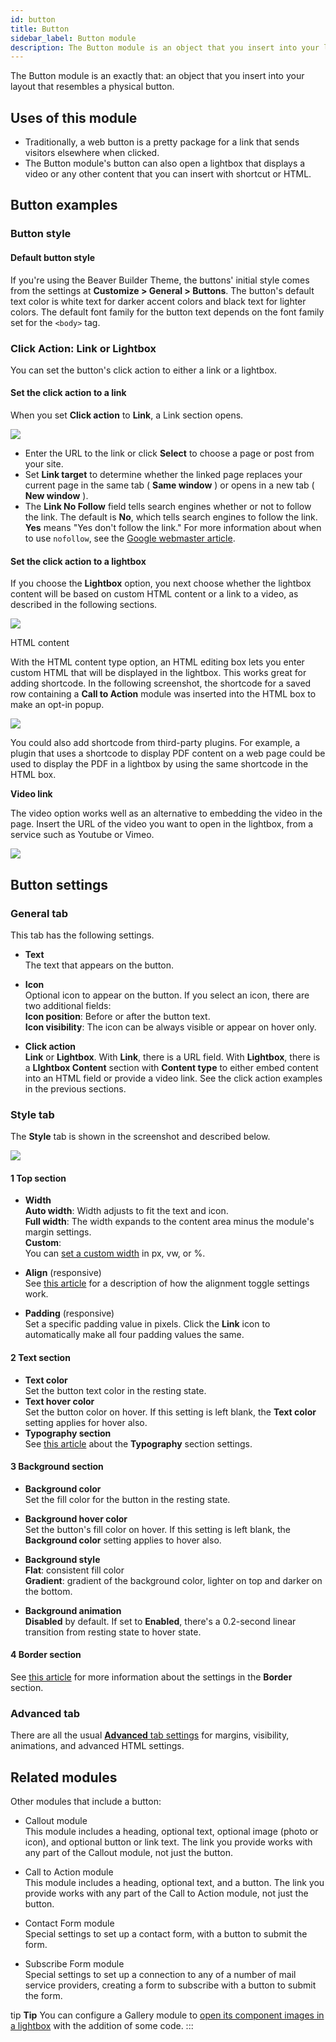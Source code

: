 ```yaml
---
id: button
title: Button
sidebar_label: Button module
description: The Button module is an object that you insert into your layout that resembles a physical button.
---
```


The Button module is an exactly that: an object that you insert into your layout that resembles a physical button.

## Uses of this module

  * Traditionally, a web button is a pretty package for a link that sends visitors elsewhere when clicked.
  * The Button module's button can also open a lightbox that displays a video or any other content that you can insert with shortcut or HTML.

## Button examples

### Button style

#### Default button style

If you're using the Beaver Builder Theme, the buttons' initial style comes from the settings at **Customize > General > Buttons**. The button's default text color
is white text for darker accent colors and black text for lighter colors. The
default font family for the button text depends on the font family set for the
`<body>` tag.

### Click Action: Link or Lightbox

You can set the button's click action to either a link or a lightbox.

#### Set the click action to a link

When you set **Click action** to **Link**, a Link section opens.

![](/img/button-2.png)

  * Enter the URL to the link or click **Select** to choose a page or post from your site.
  * Set **Link target** to determine whether the linked page replaces your current page in the same tab ( **Same window** ) or opens in a new tab ( **New window** ).
  * The **Link No Follow** field tells search engines whether or not to follow the link. The default is **No**, which tells search engines to follow the link. **Yes** means "Yes don't follow the link." For more information about when to use `nofollow`, see the [Google webmaster article](https://support.google.com/webmasters/answer/96569?hl=en).

#### Set the click action to a lightbox

If you choose the **Lightbox** option, you next choose whether the lightbox
content will be based on custom HTML content or a link to a video, as
described in the following sections.

![](/img/button-3.png)

HTML content

With the HTML content type option, an HTML editing box lets you enter custom
HTML that will be displayed in the lightbox. This works great for adding
shortcode. In the following screenshot, the shortcode for a saved row
containing a **Call to Action** module was inserted into the HTML box to make
an opt-in popup.

![](/img/button-4.jpg)

You could also add shortcode from third-party plugins. For example, a plugin
that uses a shortcode to display PDF content on a web page could be used to
display the PDF in a lightbox by using the same shortcode in the HTML box.

**Video link**

The video option works well as an alternative to embedding the video in the
page. Insert the URL of the video you want to open in the lightbox, from a
service such as Youtube or Vimeo.

![](/img/button-5.jpg)

## Button settings

### General tab

This tab has the following settings.

  * **Text**  
The text that appears on the button.

  * **Icon**  
Optional icon to appear on the button. If you select an icon, there are two
additional fields:  
**Icon position**: Before or after the button text.  
**Icon visibility**: The icon can be always visible or appear on hover only.

  * **Click action**  
**Link** or **Lightbox**. With **Link**, there is a URL field. With
**Lightbox**, there is a **LIghtbox Content** section with **Content type**
to either embed content into an HTML field or provide a video link. See the
click action examples in the previous sections.

### Style tab

The **Style** tab is shown in the screenshot and described below.

![](/img/button-6.png)

#### 1 Top section

  * **Width**  
**Auto width**: Width adjusts to fit the text and icon.  
**Full width**: The width expands to the content area minus the module's
margin settings.  
**Custom**:  
You can [set a custom width](/beaver-builder/advanced-builder-techniques/css-length-height-units.md) in px, vw, or %.

  * **Align** (responsive)  
See [this article](/beaver-builder/getting-started/bb-editor-basics/alignment.md) for a description of how the alignment toggle
settings work.

  * **Padding** (responsive)  
Set a specific padding value in pixels. Click the **Link** icon to
automatically make all four padding values the same.

#### 2 Text section

  * **Text color**  
Set the button text color in the resting state.
  * **Text hover color**  
Set the button color on hover. If this setting is left blank, the **Text
color** setting applies for hover also.
  * **Typography section**  
See [this article](/beaver-builder/styles/typography/typography.md) about the **Typography** section settings.

#### 3 Background section

  * **Background color**  
Set the fill color for the button in the resting state.

  * **Background hover color**  
Set the button's fill color on hover. If this setting is left blank, the
**Background color** setting applies to hover also.

  * **Background style**  
**Flat**: consistent fill color  
**Gradient**: gradient of the background color, lighter on top and darker on
the bottom.

  * **Background animation**  
**Disabled** by default. If set to **Enabled**, there's a 0.2-second linear
transition from resting state to hover state.

#### 4 Border section

See [this article](/beaver-builder/styles/effects/borders.md) for more information about the settings in the
**Border** section.

### Advanced tab

There are all the usual [**Advanced** tab settings](/beaver-builder/layouts/advanced-tab-for-rows-columns-modules.md) for margins, visibility, animations, and advanced HTML settings.

## Related modules

Other modules that include a button:

  * Callout module  
This module includes a heading, optional text, optional image (photo or icon),
and optional button or link text. The link you provide works with any part of
the Callout module, not just the button.

  * Call to Action module  
This module includes a heading, optional text, and a button. The link you
provide works with any part of the Call to Action module, not just the button.

  * Contact Form module  
Special settings to set up a contact form, with a button to submit the form.

  * Subscribe Form module  
Special settings to set up a connection to any of a number of mail service
providers, creating a form to subscribe with a button to submit the form.

tip **Tip** 
You can configure a Gallery module to [open its component images in a
lightbox](/beaver-builder/layouts/modules/gallery/open-a-gallery-lightbox-on-button-click.md) with the addition of some code.
:::
